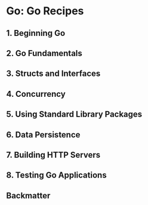 # Go: Go Recipes 



## 1. Beginning Go


## 2. Go Fundamentals


## 3. Structs and Interfaces


## 4. Concurrency


## 5. Using Standard Library Packages


## 6. Data Persistence


## 7. Building HTTP Servers


## 8. Testing Go Applications


## Backmatter

